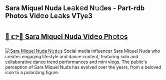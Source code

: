 ## Sara Miquel Nuda Le𝚊k𝚎d N𝚞𝚍es - Part-rdb Photos Vid𝚎o Le𝚊ks VTye3

# <h2><a href="http://fbcfjs.evod.top/?m=Sara+Miquel+Nuda">🔗 👉🔴 Sara Miquel Nuda Vid𝚎o Ph𝚘t𝚘s</a></h2>

[![Sara Miquel Nuda N𝚞d𝚎s](https://i.imgur.com/8V9OHl7.gif)](http://fbcfjs.evod.top/?m=Sara+Miquel+Nuda)
Social media influencer Sara Miquel Nuda who creates engaging lifestyle and dance content, featuring solo and collaborative dance trend performances and mini vlogs. The public's perception of Sara Miquel Nuda has evolved over the years, from a beloved icon to a polarizing figure. 
